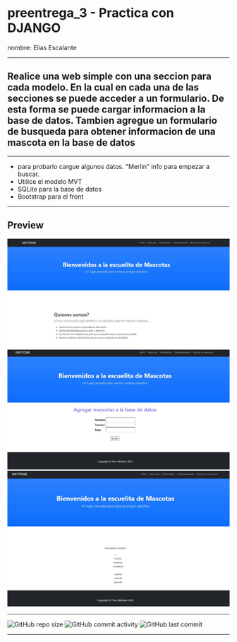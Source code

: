 # preentrega_3 - Practica con DJANGO
nombre: Elias Escalante

----

## Realice una web simple con una seccion para cada modelo. En la cual en cada una de las secciones se puede acceder a un formulario. De esta forma se puede cargar informacion a la base de datos. Tambien agregue un formulario de busqueda para obtener informacion de una mascota en la base de datos

----

- para probarlo cargue algunos datos. "Merlin" info para empezar a buscar.
- Utilice el modelo MVT
- SQLite para la base de datos
- Bootstrap para el front

----

## Preview

![captura](https://github.com/eliasescalante/practica_django_web_mascota/blob/master/Capture_1.JPG)
![captura](https://github.com/eliasescalante/practica_django_web_mascota/blob/master/Capture_2.JPG)
![captura](https://github.com/eliasescalante/practica_django_web_mascota/blob/master/Capture_3.JPG)

----

![GitHub repo size](https://img.shields.io/github/repo-size/eliasescalante/practica_django_web_mascota
)
![GitHub commit activity](https://img.shields.io/github/commit-activity/m/eliasescalante/practica_django_web_mascota
)
![GitHub last commit](https://img.shields.io/github/last-commit/eliasescalante/practica_django_web_mascota
)

----

